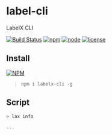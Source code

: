 # label-cli
LabelX CLI

[![Build Status](https://travis-ci.org/zhoumingque/labelx-cli.svg?branch=master)](https://travis-ci.org/zhoumingque/labelx-cli)
[![npm](https://img.shields.io/npm/v/npm.svg)](https://www.npmjs.com/package/polix-cli)
[![node](https://img.shields.io/badge/node-%3E%3D8-green.svg)](https://www.npmjs.com/package/polix-cli)
[![license](https://img.shields.io/github/license/mashape/apistatus.svg)](https://www.npmjs.com/package/polix-cli)

## Install
[![NPM](https://nodei.co/npm/labelx-cli.png?compact=true)](https://nodei.co/npm/labelx-cli/)
> `npm i labelx-cli -g`

## Script

```javascript
> lax info

...

```
